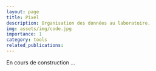 ```yaml
---
layout: page
title: Pixel
description: Organisation des données au laboratoire.
img: assets/img/code.jpg
importance: 1
category: tools
related_publications: 
---
```


En cours de construction ...